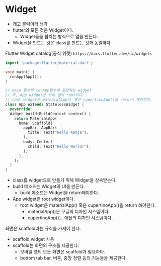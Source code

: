 # Widget

- 레고 블럭이라 생각
- flutter의 모든 것은 Widget이다.
  - Widget들을 합치는 방식으로 앱을 만든다.
- Widget을 만드는 것은 class를 만드는 것과 동일하다.

Flutter Widget catalog(공식 위젯)
`https://docs.flutter.dev/ui/widgets`

```dart
import 'package:flutter/material.dart';

void main() {
  runApp(App());
}

// main 함수의 runApp함수에 할당하는 widget
// 즉, App widget은 우리 앱의 root이다.
// root widget은 materialApp() 혹은 cupertinoApp()을 return 해야한다.
class App extends StatelessWidget {
  @override
  Widget build(BuildContext context) {
    return MaterialApp(
      home: Scaffold(
        appBar: AppBar(
          title: Text("Hello Kamja"),
        ),
        body: Center(
          child: Text("Hello World!"),
        ),
      ),
    );
  }
}
```

- class를 widget으로 만들기 위해 Widget을 상속받는다.
- build 메소드는 Widget의 UI를 만든다.
  - build 메소드는 Widget을 return해야한다.
- App widget은 root widget이다.
  - root widget은 materialApp() 혹은 cupertinoApp()을 return 해야한다.
    - materialApp()은 구글의 디자인 시스템이다.
    - cupertinoApp()는 애플의 디자인 시스템이다.

화면은 scaffold라는 규칙을 가져야 한다.

- scaffold widget 사용
- scaffold는 화면의 구조를 제공한다.
  - 모바일 앱의 모든 화면은 scaffold가 필요하다.
  - bottom tab bar, 버튼, 중앙 정렬 등의 기능들을 제공한다.
